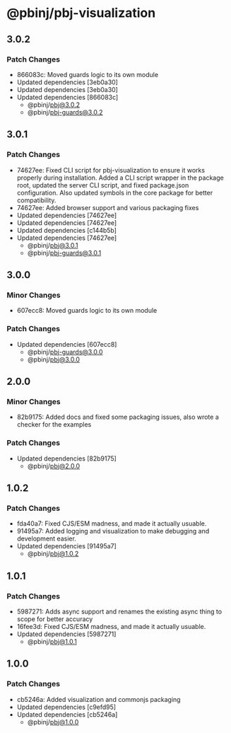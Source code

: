# @pbinj/pbj-visualization

## 3.0.2

### Patch Changes

- 866083c: Moved guards logic to its own module
- Updated dependencies [3eb0a30]
- Updated dependencies [3eb0a30]
- Updated dependencies [866083c]
  - @pbinj/pbj@3.0.2
  - @pbinj/pbj-guards@3.0.2

## 3.0.1

### Patch Changes

- 74627ee: Fixed CLI script for pbj-visualization to ensure it works properly during installation. Added a CLI script wrapper in the package root, updated the server CLI script, and fixed package.json configuration. Also updated symbols in the core package for better compatibility.
- 74627ee: Added browser support and various packaging fixes
- Updated dependencies [74627ee]
- Updated dependencies [74627ee]
- Updated dependencies [c144b5b]
- Updated dependencies [74627ee]
  - @pbinj/pbj@3.0.1
  - @pbinj/pbj-guards@3.0.1

## 3.0.0

### Minor Changes

- 607ecc8: Moved guards logic to its own module

### Patch Changes

- Updated dependencies [607ecc8]
  - @pbinj/pbj-guards@3.0.0
  - @pbinj/pbj@3.0.0

## 2.0.0

### Minor Changes

- 82b9175: Added docs and fixed some packaging issues, also wrote a checker for the examples

### Patch Changes

- Updated dependencies [82b9175]
  - @pbinj/pbj@2.0.0

## 1.0.2

### Patch Changes

- fda40a7: Fixed CJS/ESM madness, and made it actually usuable.
- 91495a7: Added logging and visualization to make debugging and development easier.
- Updated dependencies [91495a7]
  - @pbinj/pbj@1.0.2

## 1.0.1

### Patch Changes

- 5987271: Adds async support and renames the existing async thing to scope for better accuracy
- 16fee3d: Fixed CJS/ESM madness, and made it actually usuable.
- Updated dependencies [5987271]
  - @pbinj/pbj@1.0.1

## 1.0.0

### Patch Changes

- cb5246a: Added visualization and commonjs packaging
- Updated dependencies [c9efd95]
- Updated dependencies [cb5246a]
  - @pbinj/pbj@1.0.0

